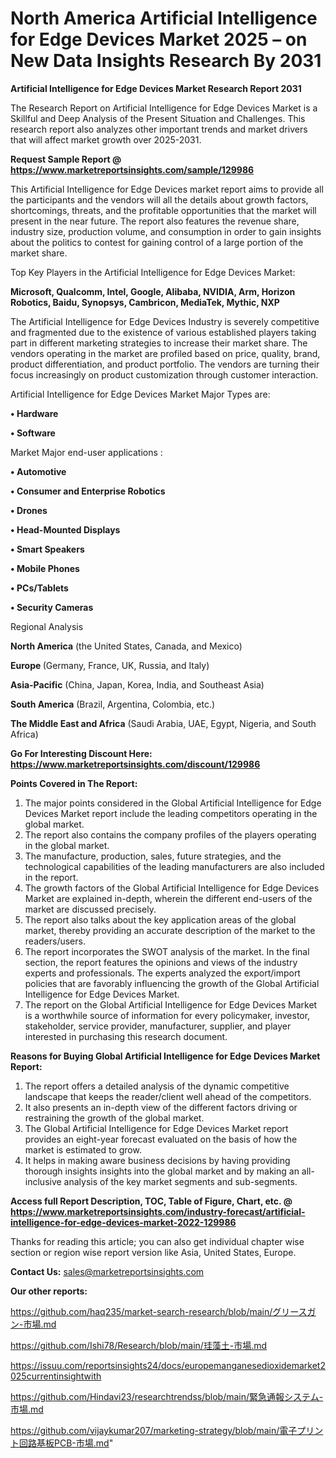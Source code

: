 # North America Artificial Intelligence for Edge Devices Market 2025 – on New Data Insights Research By 2031

<strong>Artificial Intelligence for Edge Devices Market Research Report 2031</strong>

The Research Report on Artificial Intelligence for Edge Devices Market is a Skillful and Deep Analysis of the Present Situation and Challenges. This research report also analyzes other important trends and market drivers that will affect market growth over 2025-2031.

<strong>Request Sample Report @ <a href=https://www.marketreportsinsights.com/sample/129986>https://www.marketreportsinsights.com/sample/129986</a></strong>

This Artificial Intelligence for Edge Devices market report aims to provide all the participants and the vendors will all the details about growth factors, shortcomings, threats, and the profitable opportunities that the market will present in the near future. The report also features the revenue share, industry size, production volume, and consumption in order to gain insights about the politics to contest for gaining control of a large portion of the market share.

Top Key Players in the Artificial Intelligence for Edge Devices Market:

<strong>Microsoft, Qualcomm, Intel, Google, Alibaba, NVIDIA, Arm, Horizon Robotics, Baidu, Synopsys, Cambricon, MediaTek, Mythic, NXP</strong>

The Artificial Intelligence for Edge Devices Industry is severely competitive and fragmented due to the existence of various established players taking part in different marketing strategies to increase their market share. The vendors operating in the market are profiled based on price, quality, brand, product differentiation, and product portfolio. The vendors are turning their focus increasingly on product customization through customer interaction.

Artificial Intelligence for Edge Devices Market Major Types are:

<strong>• Hardware

• Software</strong>

Market Major end-user applications :

<strong>• Automotive

• Consumer and Enterprise Robotics

• Drones

• Head-Mounted Displays

• Smart Speakers

• Mobile Phones

• PCs/Tablets

• Security Cameras</strong>

Regional Analysis

</u><strong><b>North America</b></strong> (the United States, Canada, and Mexico)

<strong><b>Europe </b></strong>(Germany, France, UK, Russia, and Italy)

<strong><b>Asia-Pacific</b></strong> (China, Japan, Korea, India, and Southeast Asia)

<strong><b>South America</b></strong> (Brazil, Argentina, Colombia, etc.)

<strong><b>The Middle East and Africa</b></strong> (Saudi Arabia, UAE, Egypt, Nigeria, and South Africa)

<strong>Go For Interesting Discount Here: <a href=https://www.marketreportsinsights.com/discount/129986>https://www.marketreportsinsights.com/discount/129986</a></strong>

<strong>Points Covered in The Report:</strong>
<ol>
  <li>The major points considered in the Global Artificial Intelligence for Edge Devices Market report include the leading competitors operating in the global market.</li>
  <li>The report also contains the company profiles of the players operating in the global market.</li>
  <li>The manufacture, production, sales, future strategies, and the technological capabilities of the leading manufacturers are also included in the report.</li>
  <li>The growth factors of the Global Artificial Intelligence for Edge Devices Market are explained in-depth, wherein the different end-users of the market are discussed precisely.</li>
  <li>The report also talks about the key application areas of the global market, thereby providing an accurate description of the market to the readers/users.</li>
  <li>The report incorporates the SWOT analysis of the market. In the final section, the report features the opinions and views of the industry experts and professionals. The experts analyzed the export/import policies that are favorably influencing the growth of the Global Artificial Intelligence for Edge Devices Market.</li>
  <li>The report on the Global Artificial Intelligence for Edge Devices Market is a worthwhile source of information for every policymaker, investor, stakeholder, service provider, manufacturer, supplier, and player interested in purchasing this research document.</li>
</ol>
<strong>Reasons for Buying Global Artificial Intelligence for Edge Devices Market Report:</strong>

<ol>
  <li>The report offers a detailed analysis of the dynamic competitive landscape that keeps the reader/client well ahead of the competitors.</li>
  <li>It also presents an in-depth view of the different factors driving or restraining the growth of the global market.</li>
  <li>The Global Artificial Intelligence for Edge Devices Market report provides an eight-year forecast evaluated on the basis of how the market is estimated to grow.</li>
  <li>It helps in making aware business decisions by having providing thorough insights insights into the global market and by making an all-inclusive analysis of the key market segments and sub-segments.</li>
</ol>
<strong>Access full Report Description, TOC, Table of Figure, Chart, etc. @ <a href=https://www.marketreportsinsights.com/industry-forecast/artificial-intelligence-for-edge-devices-market-2022-129986>https://www.marketreportsinsights.com/industry-forecast/artificial-intelligence-for-edge-devices-market-2022-129986</a></strong>


Thanks for reading this article; you can also get individual chapter wise section or region wise report version like Asia, United States, Europe.

<strong>Contact Us:</strong>
sales@marketreportsinsights.com

<strong>Our other reports:</strong>

<a href=https://github.com/haq235/market-search-research/blob/main/グリースガン-市場.md>https://github.com/haq235/market-search-research/blob/main/グリースガン-市場.md</a>

<a href=https://github.com/Ishi78/Research/blob/main/珪藻土-市場.md>https://github.com/Ishi78/Research/blob/main/珪藻土-市場.md</a>

<a href=https://issuu.com/reportsinsights24/docs/europemanganesedioxidemarket2025currentinsightwith>https://issuu.com/reportsinsights24/docs/europemanganesedioxidemarket2025currentinsightwith</a>

<a href=https://github.com/Hindavi23/researchtrendss/blob/main/緊急通報システム-市場.md>https://github.com/Hindavi23/researchtrendss/blob/main/緊急通報システム-市場.md</a>

<a href=https://github.com/vijaykumar207/marketing-strategy/blob/main/電子プリント回路基板PCB-市場.md>https://github.com/vijaykumar207/marketing-strategy/blob/main/電子プリント回路基板PCB-市場.md</a>"

